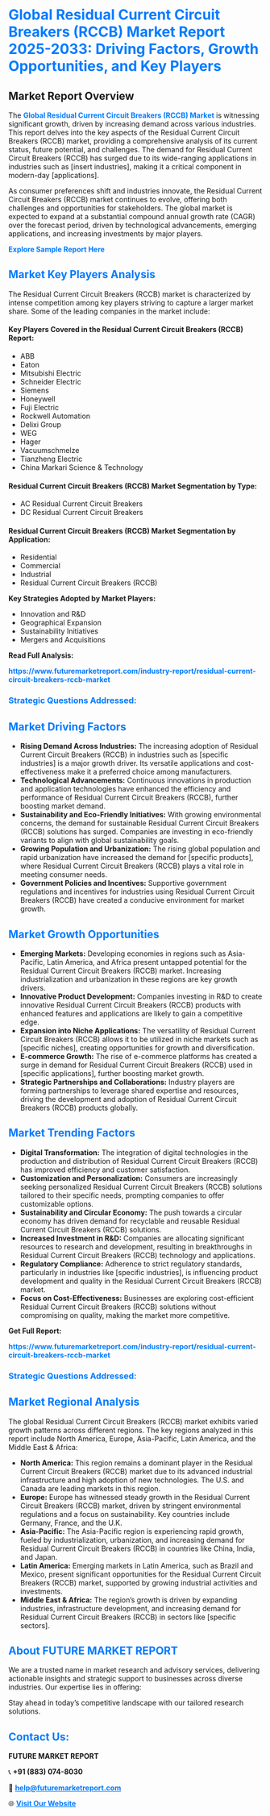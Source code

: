 <h1 style="color: #007BFF;">Global Residual Current Circuit Breakers (RCCB) Market Report 2025-2033: Driving Factors, Growth Opportunities, and Key Players</h1>

<section id="overview">
<h2>Market Report Overview</h2>
<p>The <a href="https://www.futuremarketreport.com/industry-report/residual-current-circuit-breakers-rccb-market" style="color: #007BFF; text-decoration: none;"><strong>Global Residual Current Circuit Breakers (RCCB) Market</strong></a> is witnessing significant growth, driven by increasing demand across various industries. This report delves into the key aspects of the Residual Current Circuit Breakers (RCCB) market, providing a comprehensive analysis of its current status, future potential, and challenges. The demand for Residual Current Circuit Breakers (RCCB) has surged due to its wide-ranging applications in industries such as [insert industries], making it a critical component in modern-day [applications].</p>
<p>As consumer preferences shift and industries innovate, the Residual Current Circuit Breakers (RCCB) market continues to evolve, offering both challenges and opportunities for stakeholders. The global market is expected to expand at a substantial compound annual growth rate (CAGR) over the forecast period, driven by technological advancements, emerging applications, and increasing investments by major players.</p>
</section>

<section id="overview">
<p><a href="https://www.futuremarketreport.com/request-sample/reportId=112660" style="color: #007BFF; text-decoration: none;"><strong>Explore Sample Report Here</strong></a></p>
</section>

<section id="key-players">
<h2 style="color: #007BFF;">Market Key Players Analysis</h2>
<p>The Residual Current Circuit Breakers (RCCB) market is characterized by intense competition among key players striving to capture a larger market share. Some of the leading companies in the market include:</p>
<h4>Key Players Covered in the Residual Current Circuit Breakers (RCCB) Report:</h4>
<ul><li>ABB</li><li>Eaton</li><li>Mitsubishi Electric</li><li>Schneider Electric</li><li>Siemens</li><li>Honeywell</li><li>Fuji Electric</li><li>Rockwell Automation</li><li>Delixi Group</li><li>WEG</li><li>Hager</li><li>Vacuumschmelze</li><li>Tianzheng Electric</li><li>China Markari Science &amp; Technology</li></ul>
<h4>Residual Current Circuit Breakers (RCCB) Market Segmentation by Type:</h4>
<ul><li>AC Residual Current Circuit Breakers</li><li>DC Residual Current Circuit Breakers</li></ul>

<h4>Residual Current Circuit Breakers (RCCB) Market Segmentation by Application:</h4>
<ul><li>Residential</li><li>Commercial</li><li>Industrial</li><li>Residual Current Circuit Breakers (RCCB)</li></ul>
<p><strong>Key Strategies Adopted by Market Players:</strong></p>
<ul>
<li>Innovation and R&D</li>
<li>Geographical Expansion</li>
<li>Sustainability Initiatives</li>
<li>Mergers and Acquisitions</li>
</ul>
</section>

<section>
<p><strong>Read Full Analysis: </strong></p><a href="https://www.futuremarketreport.com/industry-report/residual-current-circuit-breakers-rccb-market" style="color: #007BFF; text-decoration: none;"><strong>https://www.futuremarketreport.com/industry-report/residual-current-circuit-breakers-rccb-market</strong></a>
<h3 style="color: #007BFF;">Strategic Questions Addressed:</h3>
</section>

<section id="driving-factors">
<h2 style="color: #007BFF;">Market Driving Factors</h2>
<ul>
<li><strong>Rising Demand Across Industries:</strong> The increasing adoption of Residual Current Circuit Breakers (RCCB) in industries such as [specific industries] is a major growth driver. Its versatile applications and cost-effectiveness make it a preferred choice among manufacturers.</li>
<li><strong>Technological Advancements:</strong> Continuous innovations in production and application technologies have enhanced the efficiency and performance of Residual Current Circuit Breakers (RCCB), further boosting market demand.</li>
<li><strong>Sustainability and Eco-Friendly Initiatives:</strong> With growing environmental concerns, the demand for sustainable Residual Current Circuit Breakers (RCCB) solutions has surged. Companies are investing in eco-friendly variants to align with global sustainability goals.</li>
<li><strong>Growing Population and Urbanization:</strong> The rising global population and rapid urbanization have increased the demand for [specific products], where Residual Current Circuit Breakers (RCCB) plays a vital role in meeting consumer needs.</li>
<li><strong>Government Policies and Incentives:</strong> Supportive government regulations and incentives for industries using Residual Current Circuit Breakers (RCCB) have created a conducive environment for market growth.</li>
</ul>
</section>

<section id="growth-opportunities">
<h2 style="color: #007BFF;">Market Growth Opportunities</h2>
<ul>
<li><strong>Emerging Markets:</strong> Developing economies in regions such as Asia-Pacific, Latin America, and Africa present untapped potential for the Residual Current Circuit Breakers (RCCB) market. Increasing industrialization and urbanization in these regions are key growth drivers.</li>
<li><strong>Innovative Product Development:</strong> Companies investing in R&D to create innovative Residual Current Circuit Breakers (RCCB) products with enhanced features and applications are likely to gain a competitive edge.</li>
<li><strong>Expansion into Niche Applications:</strong> The versatility of Residual Current Circuit Breakers (RCCB) allows it to be utilized in niche markets such as [specific niches], creating opportunities for growth and diversification.</li>
<li><strong>E-commerce Growth:</strong> The rise of e-commerce platforms has created a surge in demand for Residual Current Circuit Breakers (RCCB) used in [specific applications], further boosting market growth.</li>
<li><strong>Strategic Partnerships and Collaborations:</strong> Industry players are forming partnerships to leverage shared expertise and resources, driving the development and adoption of Residual Current Circuit Breakers (RCCB) products globally.</li>
</ul>
</section>

<section id="trending-factors">
<h2 style="color: #007BFF;">Market Trending Factors</h2>
<ul>
<li><strong>Digital Transformation:</strong> The integration of digital technologies in the production and distribution of Residual Current Circuit Breakers (RCCB) has improved efficiency and customer satisfaction.</li>
<li><strong>Customization and Personalization:</strong> Consumers are increasingly seeking personalized Residual Current Circuit Breakers (RCCB) solutions tailored to their specific needs, prompting companies to offer customizable options.</li>
<li><strong>Sustainability and Circular Economy:</strong> The push towards a circular economy has driven demand for recyclable and reusable Residual Current Circuit Breakers (RCCB) solutions.</li>
<li><strong>Increased Investment in R&D:</strong> Companies are allocating significant resources to research and development, resulting in breakthroughs in Residual Current Circuit Breakers (RCCB) technology and applications.</li>
<li><strong>Regulatory Compliance:</strong> Adherence to strict regulatory standards, particularly in industries like [specific industries], is influencing product development and quality in the Residual Current Circuit Breakers (RCCB) market.</li>
<li><strong>Focus on Cost-Effectiveness:</strong> Businesses are exploring cost-efficient Residual Current Circuit Breakers (RCCB) solutions without compromising on quality, making the market more competitive.</li>
</ul>
</section>

<section>
<p><strong>Get Full Report: </strong></p><a href="https://www.futuremarketreport.com/industry-report/residual-current-circuit-breakers-rccb-market" style="color: #007BFF; text-decoration: none;"><strong>https://www.futuremarketreport.com/industry-report/residual-current-circuit-breakers-rccb-market</strong></a>
<h3 style="color: #007BFF;">Strategic Questions Addressed:</h3>
</section>


<section id="regional-analysis">
<h2 style="color: #007BFF;">Market Regional Analysis</h2>
<p>The global Residual Current Circuit Breakers (RCCB) market exhibits varied growth patterns across different regions. The key regions analyzed in this report include North America, Europe, Asia-Pacific, Latin America, and the Middle East & Africa:</p>
<ul>
<li><strong>North America:</strong> This region remains a dominant player in the Residual Current Circuit Breakers (RCCB) market due to its advanced industrial infrastructure and high adoption of new technologies. The U.S. and Canada are leading markets in this region.</li>
<li><strong>Europe:</strong> Europe has witnessed steady growth in the Residual Current Circuit Breakers (RCCB) market, driven by stringent environmental regulations and a focus on sustainability. Key countries include Germany, France, and the U.K.</li>
<li><strong>Asia-Pacific:</strong> The Asia-Pacific region is experiencing rapid growth, fueled by industrialization, urbanization, and increasing demand for Residual Current Circuit Breakers (RCCB) in countries like China, India, and Japan.</li>
<li><strong>Latin America:</strong> Emerging markets in Latin America, such as Brazil and Mexico, present significant opportunities for the Residual Current Circuit Breakers (RCCB) market, supported by growing industrial activities and investments.</li>
<li><strong>Middle East & Africa:</strong> The region’s growth is driven by expanding industries, infrastructure development, and increasing demand for Residual Current Circuit Breakers (RCCB) in sectors like [specific sectors].</li>
</ul>
</section>

<footer>
<h2 style="color: #007BFF;">About FUTURE MARKET REPORT</h2>
<p>We are a trusted name in market research and advisory services, delivering actionable insights and strategic support to businesses across diverse industries. Our expertise lies in offering:</p>

<p>Stay ahead in today’s competitive landscape with our tailored research solutions.</p>

<h2 style="color: #007BFF;">Contact Us:</h2>
<p><strong>FUTURE MARKET REPORT</strong></p>
<p>📞 <strong>+91 (883) 074-8030</strong></p>
<p>📧 <strong><a href="mailto:help@futuremarketreport.com" style="color: #007BFF;">help@futuremarketreport.com</a></strong></p>
<p>🌐 <strong><a href="https://www.futuremarketreport.com/" style="color: #007BFF;">Visit Our Website</a></strong></p>
</footer>